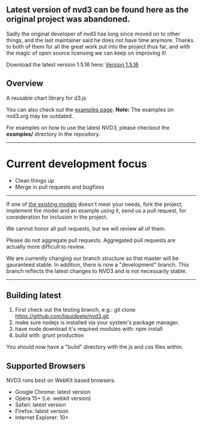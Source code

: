
## Latest version of nvd3 can be found here as the original project was abandoned.

Sadly the original developer of nvd3 has long since moved on to other things, and the
last maintainer said he does not have time anymore.  Thanks to both of them for all the
great work put into the project thus far, and with the magic of open source licensing
we can keep on improving it!

Download the latest version 1.5.16 here: [Version 1.5.16](https://github.com/liquidpele/nvd3/tree/1.5.16/build)

## Overview
A reusable chart library for d3.js

You can also check out the [examples page](http://nvd3.org/ghpages/examples.html).
**Note:** The examples on nvd3.org may be outdated.

For examples on how to use the latest NVD3, please checkout the **examples/** directory in the repository.

---

# Current development focus

- Clean things up
- Merge in pull requests and bugfixes

---

If one of [the existing models](https://github.com/novus/nvd3/tree/master/src/models)
doesn't meet your needs, fork the project, implement the model and an example using it,
send us a pull request, for consideration for inclusion in the project.

We cannot honor all pull requests, but we will review all of them.

Please do not aggregate pull requests. Aggregated pull requests are actually more difficult to review.

We are currently changing our branch structure so that master will be gauranteed stable. In addition,
there is now a "development" branch. This branch reflects the latest changes to NVD3 and is not necessarily stable.

---

## Building latest

1. First check out the testing branch, e.g.:  git clone https://github.com/liquidpele/nvd3.git
2. make sure nodejs is installed via your system's package manager.
3. have node download it's required modules with:  npm install
4. build with:  grunt production

You should now have a "build" directory with the js and css files within.

## Supported Browsers
NVD3 runs best on WebKit based browsers.

* Google Chrome: latest version
* Opera 15+ (i.e. webkit version)
* Safari: latest version
* Firefox: latest version
* Internet Explorer: 10+
